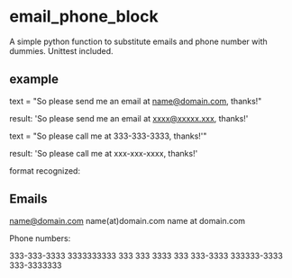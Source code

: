 email_phone_block
=================

A simple python function to substitute emails and phone number with dummies.
Unittest included.

example
-------

text = "So please send me an email at name@domain.com, thanks!"

result: 'So please send me an email at xxxx@xxxxx.xxx, thanks!'

text = "So please call me at 333-333-3333, thanks!'"

result: 'So please call me at xxx-xxx-xxxx, thanks!'

format recognized:

Emails
------
name@domain.com
name(at)domain.com
name at domain.com

Phone numbers:

333-333-3333
3333333333
333 333 3333
333 333-3333
333333-3333
333-3333333